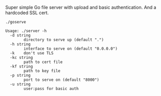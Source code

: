 Super simple Go file server with upload and basic authentication. And a hardcoded SSL cert.

`./goserve`

```
Usage: ./server -h
  -d string
        directory to serve up (default ".")
  -h string
        interface to serve on (default "0.0.0.0")
  -k    don't use TLS
  -kc string
        path to cert file
  -kf string
        path to key file
  -p string
        port to serve on (default "8000")
  -u string
        user:pass for basic auth
```

